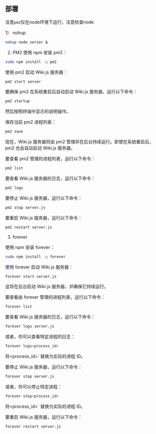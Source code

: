 ## 部署

注意`pm2`仅在node环境下运行，注意检查node

1） nohup
```bash
nohup node server &
```

2) PM2
使用 npm 安装 pm2：
```bash
sudo npm install -g pm2
```
使用 pm2 启动 Wiki.js 服务器：
```bash
pm2 start server
```
要确保 pm2 在系统重启后自动启动 Wiki.js 服务器，运行以下命令：
```bash
pm2 startup
```
然后按照终端中显示的说明操作。

保存当前 pm2 进程列表：
```bash
pm2 save
```
现在，Wiki.js 服务器将由 pm2 管理并在后台持续运行。即使在系统重启后，pm2 也会自动启动 Wiki.js 服务器。

要查看 pm2 管理的进程列表，运行以下命令：
```bash
pm2 list
```
要查看 Wiki.js 服务器的日志，运行以下命令：
```bash
pm2 logs
```
要停止 Wiki.js 服务器，运行以下命令：
```bash
pm2 stop server.js
```
要重启 Wiki.js 服务器，运行以下命令：
```bash
pm2 restart server.js
```

3) forever

使用 npm 安装 forever：
```bash
sudo npm install -g forever
```
使用 forever 启动 Wiki.js 服务器：
```bash
forever start server.js
```
这将在后台启动 Wiki.js 服务器，并确保它持续运行。

要查看由 forever 管理的进程列表，运行以下命令：
```bash
forever list
```
要查看 Wiki.js 服务器的日志，运行以下命令：
```bash
forever logs server.js
```
或者，你可以查看特定进程的日志：
```bash
forever logs<process_id>
```
将<process_id>` 替换为实际的进程 ID。

要停止 Wiki.js 服务器，运行以下命令：
```bash
forever stop server.js
```
或者，你可以停止特定进程：
```bash
forever stop<process_id>
```
将<process_id>` 替换为实际的进程 ID。

要重启 Wiki.js 服务器，运行以下命令：
```bash
forever restart server.js
```